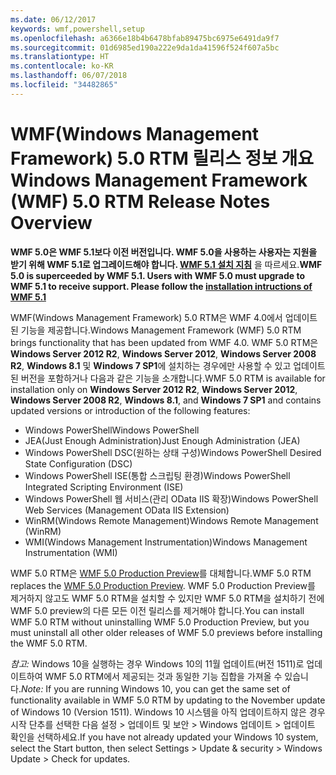 ```yaml
---
ms.date: 06/12/2017
keywords: wmf,powershell,setup
ms.openlocfilehash: a6366e18b4b6478bfab89475bc6975e6491da9f7
ms.sourcegitcommit: 01d6985ed190a222e9da1da41596f524f607a5bc
ms.translationtype: HT
ms.contentlocale: ko-KR
ms.lasthandoff: 06/07/2018
ms.locfileid: "34482865"
---
```

# <a name="windows-management-framework-wmf-50-rtm-release-notes-overview"></a><span data-ttu-id="72872-102">WMF(Windows Management Framework) 5.0 RTM 릴리스 정보 개요</span><span class="sxs-lookup"><span data-stu-id="72872-102">Windows Management Framework (WMF) 5.0 RTM Release Notes Overview</span></span>

<span data-ttu-id="72872-103">**WMF 5.0은 WMF 5.1보다 이전 버전입니다. WMF 5.0을 사용하는 사용자는 지원을 받기 위해 WMF 5.1로 업그레이드해야 합니다. [WMF 5.1 설치 지침](../5.1/install-configure.md)** 을 따르세요.</span><span class="sxs-lookup"><span data-stu-id="72872-103">**WMF 5.0 is superceeded by WMF 5.1. Users with WMF 5.0 must upgrade to WMF 5.1 to receive support. Please follow the [installation intructions of WMF 5.1](../5.1/install-configure.md)**</span></span>

<span data-ttu-id="72872-104">WMF(Windows Management Framework) 5.0 RTM은 WMF 4.0에서 업데이트된 기능을 제공합니다.</span><span class="sxs-lookup"><span data-stu-id="72872-104">Windows Management Framework (WMF) 5.0 RTM brings functionality that has been updated from WMF 4.0.</span></span> <span data-ttu-id="72872-105">WMF 5.0 RTM은 **Windows Server 2012 R2**, **Windows Server 2012**, **Windows Server 2008 R2**, **Windows 8.1** 및 **Windows 7 SP1**에 설치하는 경우에만 사용할 수 있고 업데이트된 버전을 포함하거나 다음과 같은 기능을 소개합니다.</span><span class="sxs-lookup"><span data-stu-id="72872-105">WMF 5.0 RTM is available for installation only on **Windows Server 2012 R2**, **Windows Server 2012**, **Windows Server 2008 R2**, **Windows 8.1**, and **Windows 7 SP1** and contains updated versions or introduction of the following features:</span></span>

- <span data-ttu-id="72872-106">Windows PowerShell</span><span class="sxs-lookup"><span data-stu-id="72872-106">Windows PowerShell</span></span>
- <span data-ttu-id="72872-107">JEA(Just Enough Administration)</span><span class="sxs-lookup"><span data-stu-id="72872-107">Just Enough Administration (JEA)</span></span>
- <span data-ttu-id="72872-108">Windows PowerShell DSC(원하는 상태 구성)</span><span class="sxs-lookup"><span data-stu-id="72872-108">Windows PowerShell Desired State Configuration (DSC)</span></span>
- <span data-ttu-id="72872-109">Windows PowerShell ISE(통합 스크립팅 환경)</span><span class="sxs-lookup"><span data-stu-id="72872-109">Windows PowerShell Integrated Scripting Environment (ISE)</span></span>
- <span data-ttu-id="72872-110">Windows PowerShell 웹 서비스(관리 OData IIS 확장)</span><span class="sxs-lookup"><span data-stu-id="72872-110">Windows PowerShell Web Services (Management OData IIS Extension)</span></span>
- <span data-ttu-id="72872-111">WinRM(Windows Remote Management)</span><span class="sxs-lookup"><span data-stu-id="72872-111">Windows Remote Management (WinRM)</span></span>
- <span data-ttu-id="72872-112">WMI(Windows Management Instrumentation)</span><span class="sxs-lookup"><span data-stu-id="72872-112">Windows Management Instrumentation (WMI)</span></span>

<span data-ttu-id="72872-113">WMF 5.0 RTM은 [WMF 5.0 Production Preview](http://blogs.msdn.com/b/powershell/archive/2015/08/31/windows-management-framework-5-0-production-preview-is-now-available.aspx)를 대체합니다.</span><span class="sxs-lookup"><span data-stu-id="72872-113">WMF 5.0 RTM replaces the [WMF 5.0 Production Preview](http://blogs.msdn.com/b/powershell/archive/2015/08/31/windows-management-framework-5-0-production-preview-is-now-available.aspx).</span></span> <span data-ttu-id="72872-114">WMF 5.0 Production Preview를 제거하지 않고도 WMF 5.0 RTM을 설치할 수 있지만 WMF 5.0 RTM을 설치하기 전에 WMF 5.0 preview의 다른 모든 이전 릴리스를 제거해야 합니다.</span><span class="sxs-lookup"><span data-stu-id="72872-114">You can install WMF 5.0 RTM without uninstalling WMF 5.0 Production Preview, but you must uninstall all other older releases of WMF 5.0 previews before installing the WMF 5.0 RTM.</span></span>

<span data-ttu-id="72872-115">*참고:* Windows 10을 실행하는 경우 Windows 10의 11월 업데이트(버전 1511)로 업데이트하여 WMF 5.0 RTM에서 제공되는 것과 동일한 기능 집합을 가져올 수 있습니다.</span><span class="sxs-lookup"><span data-stu-id="72872-115">*Note:* If you are running Windows 10, you can get the same set of functionality available in WMF 5.0 RTM by updating to the November update of Windows 10 (Version 1511).</span></span> <span data-ttu-id="72872-116">Windows 10 시스템을 아직 업데이트하지 않은 경우 시작 단추를 선택한 다음 설정 > 업데이트 및 보안 > Windows 업데이트 > 업데이트 확인을 선택하세요.</span><span class="sxs-lookup"><span data-stu-id="72872-116">If you have not already updated your Windows 10 system, select the Start button, then select Settings > Update & security > Windows Update > Check for updates.</span></span>
